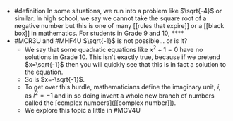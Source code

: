 - #definition In some situations, we run into a problem like $\sqrt{-4}$ or similar. In high school, we say we cannot take the square root of a negative number but this is one of many [[rules that expire]] or a [[black box]] in mathematics. For students in Grade 9 and 10, ****
- #MCR3U and #MHF4U $\sqrt{-1}$ is not possible... or is it?
	- We say that some quadratic equations like $x^2+1=0$ have no solutions in Grade 10. This isn't exactly true, because if we pretend $x=\sqrt{-1}$ then you will quickly see that this is in fact a solution to the equation.
	- So is $x=-\sqrt{-1}$.
	- To get over this hurdle, mathematicians define the imaginary unit, $i$, as $i^2 = -1$ and in so doing invent a whole new branch of numbers called the [complex numbers]([[complex number]]).
	- We explore this topic a little in #MCV4U